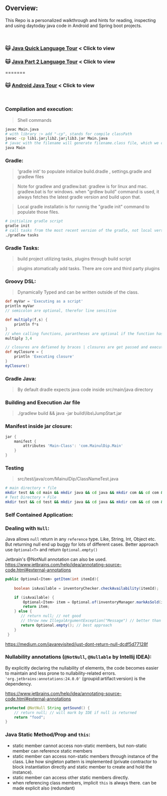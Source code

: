 ## Overview:
This Repo is a personalized walkthrough and hints for reading, inspecting and using daytoday java code in Android and Spring boot projects.

<br/>

### :cat: [Java Quick Language Tour](java-language-tour.md) < Click to view

### :cat: [Java Part 2 Language Tour](java-tour-part-2.md) < Click to view
=======
### :cat: [Android Java Tour](./android-java.md) < Click to view

<br/>

### Compilation and execution:
> Shell commands
```sh
javac Main.java
# with library :> add "-cp", stands for compile classPath
javac -cp lib1.jar;lib2.jar;lib3.jar Main.java
# javac with the filename will generate filename.class file, which we can run by java commmand by
java Main
```

### Gradle:

> 'gradle init' to populate initialize build.dradle , settings.gradle and gradlew files

> Note for gradlew and gradlew.bat: gradlew is for linux and mac. gradlew.bat is for windows. when "grdlew build" command is used, it always fetches the latest gradle version and build upon that.

> Local gradle installatin is for runnig the "gradle init" command to populate those files.

```sh
# initialize gradle script
gradle init
# call tasks from the most recent version of the gradle, not local version
./gradlew tasks
```
### Gradle Tasks:
> build project utilizing tasks, plugins through build script

> plugins atomatically add tasks. There are core and third party plugins

### Groovy DSL:
> Dynamically Typed and can be written outside of the class.

```groovy
def myVar = 'Executing as a script'
println myVar
// semicolon are optional, therefor line sensitive

def multiply(f,s) {
    println f*s
}
// when calling functions, parantheses are optional if the function has at least one parameter
multiply 3,4

// closures are defiened by braces | closures are get passed and executeed in different points
def myClosure = {
    println 'Executing closure'
}
myClosure()
```
### Gradle Java:
> By default dradle expects java code inside src/main/java directory

### Building and Execution Jar file
> ./gradlew build && java -jar build\libs\JumpStart.jar

### Manifest inside jar closure:
```groovy
jar {
    manifest {
        attributes 'Main-Class': 'com.MainulDip.Main'
    }
}
```
### Testing
> src/test/java/com/MainulDip/ClassNameTest.java

```sh
# main directory + file
mkdir test && cd main && mkdir java && cd java && mkdir com && cd com && mkdir MainulDip && cd MainulDip && touch Main.java
# Test Directory + File
mkdir test && cd test && mkdir java && cd java && mkdir com && cd com && mkdir MainulDip && cd MainulDip && touch JumpStartTest.java
```


### Self Contained Application:


### Dealing with `Null`:
Java allows `null` return in any `reference` type. Like, String, Int, Object etc. But returning null end up buggy for lots of different cases. Better approach use `Optional<T>` and return `Optional.empty()`

Jetbrain's @NotNull annotation can also be used. https://www.jetbrains.com/help/idea/annotating-source-code.html#external-annotations

```java
public Optional<Item> getItem(int itemId){
        
    boolean isAvailable = inventoryChecker.checkAvailability(itemId);

    if (isAvailable) {
        Optional<Item> item = Optional.of(inventoryManager.markAsSold(itemId));
        return item;
    } else {
       // return null; // not good
       // throw new IllegalArgumentException("Message") // better than returning null
       return Optional.empty(); // best approach
    }
 }
```
https://medium.com/javarevisited/just-dont-return-null-dcdf5d77128f

### Nullability annotations (`@NotNull`, `@Nullable` by Intellij IDEA):
By explicitly declaring the nullability of elements, the code becomes easier to maintain and less prone to nullability-related errors. `'org.jetbrains:annotations:24.0.0'` (groupid:artifact:version) is the dependency.

https://www.jetbrains.com/help/idea/annotating-source-code.html#external-annotations
```java
protected @NotNull String getSound() {
    // return null; // will mark by IDE if null is returned
    return "food";
}
```
### Java Static Method/Prop and `this`:
- static member cannot access non-static members, but non-static member can reference static members
- static member can access non-static members through instance of the class. Like how singleton pattern is implemented (private contractor to block instantiation directly and static member to create and hold the instance).
- static member can access other static members directly. 
- when referencing class members, implicit `this` is always there. can be made explicit also (redundant)